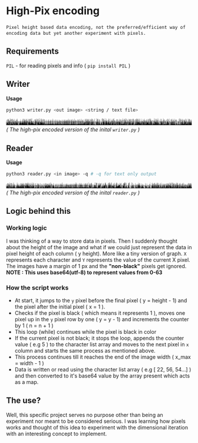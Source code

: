 # High-Pix encoding
```
Pixel height based data encoding, not the preferred/efficient way of encoding data but yet another experiment with pixels.
```

## Requirements
`PIL` - for reading pixels and info ( `pip install PIL` )

## Writer
**Usage**
```bash
python3 writer.py <out image> <string / text file>
```
![](writer.png)
*( The high-pix encoded version of the inital `writer.py` )*

## Reader
**Usage**
```bash
python3 reader.py <in image> -q # -q for text only output
```
![](reader.png)
*( The high-pix encoded version of the inital `reader.py` )*

## Logic behind this
### Working logic
I was thinking of a way to store data in pixels. Then I suddenly thought about the height of the image and what if we could just represent the data in pixel height of each column ( y height). More like a tiny version of graph. `X` represents each character and `Y` represents the value of the current X pixel. The images have a margin of 1 px and the **"non-black"** pixels get ignored.<br>
**NOTE : This uses base64(utf-8) to represent values from 0-63**

### How the script works
* At start, it jumps to the `y` pixel before the final pixel ( y = height - 1) and the pixel after the initial pixel ( x = 1 ).
* Checks if the pixel is black ( which means it represents 1 ), moves one pixel up in the `y` pixel row by one ( y = y - 1) and increments the counter by 1 ( n = n + 1 )
* This loop (while) continues while the pixel is black in color
* If the current pixel is not black; it stops the loop, appends the counter value ( e.g 5 ) to the character list array and moves to the next pixel in `x` column and starts the same process as mentioned above.
* This process continues till it reaches the end of the image width ( x_max = width - 1 )
* Data is written or read using the character list array ( e.g [ 22, 56, 54...] ) and then converted to it's base64 value by the array present which acts as a map.

## The use?
Well, this specific project serves no purpose other than being an experiment nor meant to be considered serious. I was learning how pixels works and thought of this idea to experiment with the dimensional iteration with an interesting concept to implement.
